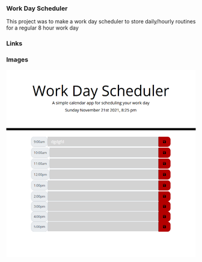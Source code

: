 ### Work Day Scheduler 
This project was to make a work day scheduler to store daily/hourly routines for a regular 8 hour work day


### Links


### Images
![alt text](assets/images/work.png)